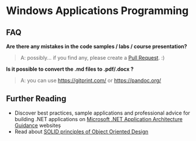 # Windows Applications Programming

## FAQ

**Are there any mistakes in the code samples / labs / course presentation?**

>A: possibly... if you find any, please create a [Pull Request](https://help.github.com/articles/about-pull-requests/). :)

**Is it possible to convert the .md files to .pdf/.docx ?**

>A: you can use https://gitprint.com/ or https://pandoc.org/

## Further Reading
- Discover best practices, sample applications and professional advice for building .NET applications on [Microsoft .NET Application Architecture Guidance](https://www.microsoft.com/net/learn/architecture) websiteș
- Read about [SOLID principles of Object Oriented Design](http://deviq.com/solid/)
